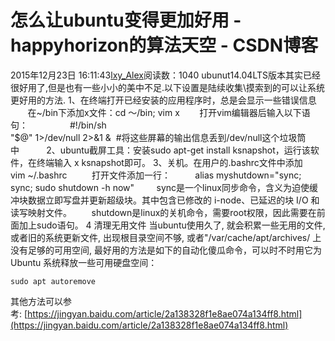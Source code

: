 # 怎么让ubuntu变得更加好用 - happyhorizon的算法天空 - CSDN博客
2015年12月23日 16:11:43[lxy_Alex](https://me.csdn.net/happyhorizion)阅读数：1040
ubunut14.04LTS版本其实已经很好用了,但是也有一些小小的美中不足.以下设置是陆续收集\摸索到的可以让系统更好用的方法.
1、在终端打开已经安装的应用程序时，总是会显示一些错误信息
       在~/bin下添加x文件：cd ～/bin; vim x
       打开vim编辑器后输入以下语句：
                #!/bin/sh                                                                   
               "$@" 1>/dev/null 2>&1 &  #将这些屏幕的输出信息丢到/dev/null这个垃圾筒中          
2、ubuntu截屏工具：安装sudo apt-get install ksnapshot，运行该软件，在终端输入 x ksnapshot即可。
3、关机。在用户的.bashrc文件中添加
         vim ~/.bashrc
         打开文件添加一行：
         alias myshutdown="sync; sync; sudo shutdown -h now"
        sync是一个linux同步命令，含义为迫使缓冲块数据立即写盘并更新超级块。其中包含已修改的 i-node、已延迟的块 I/O 和读写映射文件。
       shutdown是linux的关机命令，需要root权限，因此需要在前面加上sudo语句。
4 清理无用文件
当ubuntu使用久了, 就会积累一些无用的文件,或者旧的系统更新文件, 出现根目录空间不够, 或者"/var/cache/apt/archives/ 上没有足够的可用空间, 最好用的方法是如下的自动化傻瓜命令，可以时不时用它为 Ubuntu 系统释放一些可用硬盘空间： 
```shell
sudo apt autoremove
```
其他方法可以参考: [https://jingyan.baidu.com/article/2a138328f1e8ae074a134ff8.html](https://jingyan.baidu.com/article/2a138328f1e8ae074a134ff8.html)
